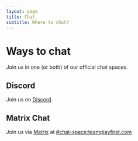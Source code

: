 ```yaml
---
layout: page
title: Chat
subtitle: Where to chat?
---
```


# Ways to chat
Join us in one (or both) of our official chat spaces.
## Discord
Join us on [Discord](https://discord.com/invite/vaESYaVT?utm_source=Discord%20Widget&utm_medium=Connect).

## Matrix Chat
Join us via [Matrix](https://matrix.org/) at [#chat-space:teamplayfirst.com](https://matrix.to/#/#chat-space:teamplayfirst.com)